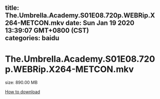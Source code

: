 
title: The.Umbrella.Academy.S01E08.720p.WEBRip.X264-METCON.mkv
date: Sun Jan 19 2020 13:39:07 GMT+0800 (CST)    
categories: baidu
---

# The.Umbrella.Academy.S01E08.720p.WEBRip.X264-METCON.mkv
size: 890.00 MB
 
 

[How to download](https://bpcam.bemobtrk.com/go/2ceec3aa-1ca2-46d6-b9ff-aaa5c184517c?jno=5170)